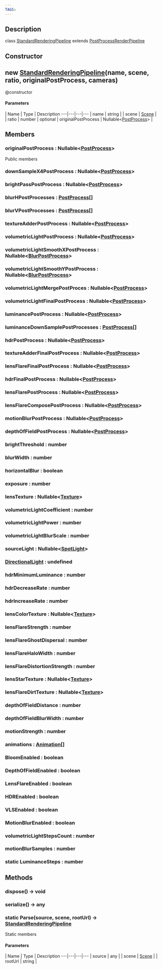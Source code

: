 ```yaml
---
TAGS:
---
```

## Description

class [StandardRenderingPipeline](/classes/3.1/StandardRenderingPipeline) extends [PostProcessRenderPipeline](/classes/3.1/PostProcessRenderPipeline)



## Constructor

## new [StandardRenderingPipeline](/classes/3.1/StandardRenderingPipeline)(name, scene, ratio, originalPostProcess, cameras)

@constructor

#### Parameters
 | Name | Type | Description
---|---|---|---
 | name | string | 
 | scene | [Scene](/classes/3.1/Scene) | 
 | ratio | number | 
optional | originalPostProcess | Nullable&lt;[PostProcess](/classes/3.1/PostProcess)&gt; | 
## Members

### originalPostProcess : Nullable&lt;[PostProcess](/classes/3.1/PostProcess)&gt;

Public members
### downSampleX4PostProcess : Nullable&lt;[PostProcess](/classes/3.1/PostProcess)&gt;


### brightPassPostProcess : Nullable&lt;[PostProcess](/classes/3.1/PostProcess)&gt;


### blurHPostProcesses : [PostProcess](/classes/3.1/PostProcess)[]


### blurVPostProcesses : [PostProcess](/classes/3.1/PostProcess)[]


### textureAdderPostProcess : Nullable&lt;[PostProcess](/classes/3.1/PostProcess)&gt;


### volumetricLightPostProcess : Nullable&lt;[PostProcess](/classes/3.1/PostProcess)&gt;


### volumetricLightSmoothXPostProcess : Nullable&lt;[BlurPostProcess](/classes/3.1/BlurPostProcess)&gt;


### volumetricLightSmoothYPostProcess : Nullable&lt;[BlurPostProcess](/classes/3.1/BlurPostProcess)&gt;


### volumetricLightMergePostProces : Nullable&lt;[PostProcess](/classes/3.1/PostProcess)&gt;


### volumetricLightFinalPostProcess : Nullable&lt;[PostProcess](/classes/3.1/PostProcess)&gt;


### luminancePostProcess : Nullable&lt;[PostProcess](/classes/3.1/PostProcess)&gt;


### luminanceDownSamplePostProcesses : [PostProcess](/classes/3.1/PostProcess)[]


### hdrPostProcess : Nullable&lt;[PostProcess](/classes/3.1/PostProcess)&gt;


### textureAdderFinalPostProcess : Nullable&lt;[PostProcess](/classes/3.1/PostProcess)&gt;


### lensFlareFinalPostProcess : Nullable&lt;[PostProcess](/classes/3.1/PostProcess)&gt;


### hdrFinalPostProcess : Nullable&lt;[PostProcess](/classes/3.1/PostProcess)&gt;


### lensFlarePostProcess : Nullable&lt;[PostProcess](/classes/3.1/PostProcess)&gt;


### lensFlareComposePostProcess : Nullable&lt;[PostProcess](/classes/3.1/PostProcess)&gt;


### motionBlurPostProcess : Nullable&lt;[PostProcess](/classes/3.1/PostProcess)&gt;


### depthOfFieldPostProcess : Nullable&lt;[PostProcess](/classes/3.1/PostProcess)&gt;


### brightThreshold : number


### blurWidth : number


### horizontalBlur : boolean


### exposure : number


### lensTexture : Nullable&lt;[Texture](/classes/3.1/Texture)&gt;


### volumetricLightCoefficient : number


### volumetricLightPower : number


### volumetricLightBlurScale : number


### sourceLight : Nullable&lt;[SpotLight](/classes/3.1/SpotLight)&gt;


### [DirectionalLight](/classes/3.1/DirectionalLight) : undefined


### hdrMinimumLuminance : number


### hdrDecreaseRate : number


### hdrIncreaseRate : number


### lensColorTexture : Nullable&lt;[Texture](/classes/3.1/Texture)&gt;


### lensFlareStrength : number


### lensFlareGhostDispersal : number


### lensFlareHaloWidth : number


### lensFlareDistortionStrength : number


### lensStarTexture : Nullable&lt;[Texture](/classes/3.1/Texture)&gt;


### lensFlareDirtTexture : Nullable&lt;[Texture](/classes/3.1/Texture)&gt;


### depthOfFieldDistance : number


### depthOfFieldBlurWidth : number


### motionStrength : number


### animations : [Animation](/classes/3.1/Animation)[]


### BloomEnabled : boolean


### DepthOfFieldEnabled : boolean


### LensFlareEnabled : boolean


### HDREnabled : boolean


### VLSEnabled : boolean


### MotionBlurEnabled : boolean


### volumetricLightStepsCount : number


### motionBlurSamples : number


### static LuminanceSteps : number


## Methods

### dispose() &rarr; void


### serialize() &rarr; any


### static Parse(source, scene, rootUrl) &rarr; [StandardRenderingPipeline](/classes/3.1/StandardRenderingPipeline)

Static members

#### Parameters
 | Name | Type | Description
---|---|---|---
 | source | any | 
 | scene | [Scene](/classes/3.1/Scene) | 
 | rootUrl | string | 
